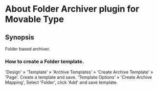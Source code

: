 # About Folder Archiver plugin for Movable Type

## Synopsis

Folder based archiver.

### How to create a Folder template.

'Design' &raquo; 'Template' &raquo; 'Archive Templates' &raquo; 'Create Archive Template' &raquo; 'Page'.
Create a template and save. 'Template Options' &raquo; 'Create Archive Mapping', Select 'Folder', click 'Add' and save template.

